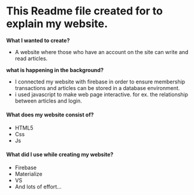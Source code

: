 # This Readme file created for to explain my website.

**What I wanted to create?**
- A website where those who have an account on the site can write and read articles.

**what is happening in the background?**
- I connected my website with firebase in order to ensure membership transactions and articles can be stored in a database environment.
- i used javascript to make web page interactive. for ex. the relationship between articles and login.

#### What does my website consist of?
- HTML5
- Css
- Js

#### What did I use while creating my website?
- Firebase
- Materialize 
- VS
- And lots of effort...

